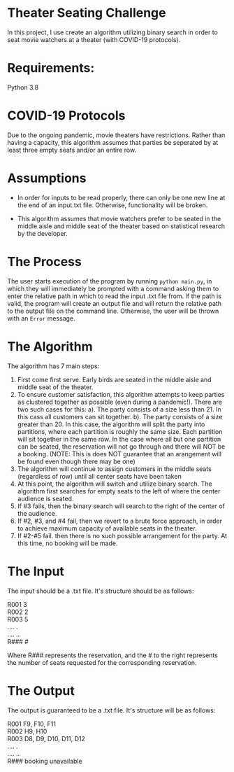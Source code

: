 # Theater Seating Challenge

In this project, I use create an algorithm utilizing binary search in order to seat movie watchers at a theater (with COVID-19 protocols).

# Requirements:

Python 3.8

# COVID-19 Protocols

Due to the ongoing pandemic, movie theaters have restrictions. Rather than having a capacity, this algorithm assumes that parties be seperated by at least three empty seats and/or an entire row.

# Assumptions

- In order for inputs to be read properly, there can only be one new line at the end of an input.txt file. Otherwise, functionality will be broken.

- This algorithm assumes that movie watchers prefer to be seated in the middle aisle and middle seat of the theater based on statistical research by the developer.


# The Process

The user starts execution of the program by running `python main.py`, in which they will immediately be prompted with a command asking them to enter the relative path in which to read the input .txt file from. If the path is valid, the program will create an output file and will return the relative path to the output file on the command line. Otherwise, the user will be thrown with an `Error` message.

# The Algorithm

The algorithm has 7 main steps:

1. First come first serve. Early birds are seated in the middle aisle and middle seat of the theater. 
2. To ensure customer satisfaction, this algorithm attempts to keep parties as clustered together as possible (even during a pandemic!). There are two such cases for this: a). The party consists of a size less than 21. In this cass all customers can sit together. b). The party consists of a size greater than 20. In this case, the algorithm will split the party into partitions, where each partition is roughly the same size. Each partition will sit together in the same row. In the case where all but one partition can be seated, the reservation will not go through and there will NOT be a booking. (NOTE: This is does NOT guarantee that an arangement will be found even though there may be one) 
3. The algorithm will continue to assign customers in the middle seats (regardless of row) until all center seats have been taken
4. At this point, the algorithm will switch and utilize binary search. The algorithm first searches for empty seats to the left of where the center audience is seated.
5. If #3 fails, then the binary search will search to the right of the center of the audience.
6. If #2, #3, and #4 fail, then we revert to a brute force approach, in order to achieve maximum capacity of available seats in the theater.
7. If #2-#5 fail. then there is no such possible arrangement for the party. At this time, no booking will be made.

# The Input

The input should be a .txt file. It's structure should be as follows:

R001 3<br/>
R002 2<br/>
R003 5<br/>
.... . <br/>
.... ..<br/>
R### #<br/> 



Where R### represents the reservation, and the # to the right represents the number of seats requested for the corresponding reservation.

# The Output

The output is guaranteed to be a .txt file. It's structure will be as follows:


R001 F9, F10, F11<br/> 
R002 H9, H10<br/>
R003 D8, D9, D10, D11, D12<br/>
.... . <br/>
.... ..<br/>
R### booking unavailable<br/>


